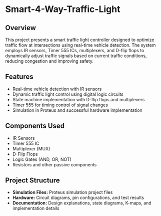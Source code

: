 # Smart-4-Way-Traffic-Light
## Overview
This project presents a smart traffic light controller designed to optimize traffic flow at intersections using real-time vehicle detection. The system employs IR sensors, Timer 555 ICs, multiplexers, and D-flip flops to dynamically adjust traffic signals based on current traffic conditions, reducing congestion and improving safety.

## Features
- Real-time vehicle detection with IR sensors
- Dynamic traffic light control using digital logic circuits
- State machine implementation with D-flip flops and multiplexers
- Timer 555 for timing control of signal changes
- Simulation in Proteus and successful hardware implementation

## Components Used
- IR Sensors  
- Timer 555 IC  
- Multiplexer (MUX)  
- D-Flip Flops  
- Logic Gates (AND, OR, NOT)  
- Resistors and other passive components

## Project Structure
- **Simulation Files:** Proteus simulation project files  
- **Hardware:** Circuit diagrams, pin configurations, and test results  
- **Documentation:** Design explanations, state diagrams, K-maps, and implementation details
